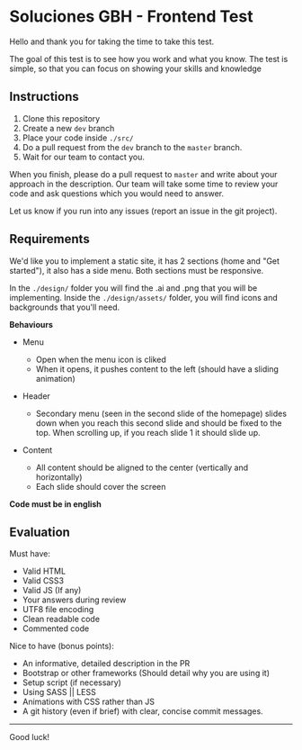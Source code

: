 Soluciones GBH - Frontend Test
==============================

Hello and thank you for taking the time to take this test.

The goal of this test is to see how you work and what you know. The test is simple, so that you can focus on showing your skills and knowledge

## Instructions

1. Clone this repository
2. Create a new `dev` branch
3. Place your code inside `./src/`
4. Do a pull request from the `dev` branch to the `master` branch.
5. Wait for our team to contact you.

When you finish, please do a pull request to `master` and write about your approach in the description. Our team will take some time to review your code and ask questions which you would need to answer.

Let us know if you run into any issues (report an issue in the git project).


## Requirements

We'd like you to implement a static site, it has 2 sections (home and "Get started"), it also has a side menu. Both sections must be responsive.

In the `./design/` folder you will find the .ai and .png that you will be implementing. Inside the `./design/assets/` folder, you will find icons and backgrounds that you'll need.

**Behaviours**

- Menu
  - Open when the menu icon is cliked
  - When it opens, it pushes content to the left (should have a sliding animation)

- Header
  - Secondary menu (seen in the second slide of the homepage) slides down when you reach this second slide and should be fixed to the top. When scrolling up, if you reach slide 1 it should slide up.
  
- Content
  - All content should be aligned to the center (vertically and horizontally)
  - Each slide should cover the screen


**Code must be in english**

## Evaluation

Must have:

- Valid HTML
- Valid CSS3
- Valid JS (If any)
- Your answers during review
- UTF8 file encoding
- Clean readable code
- Commented code

Nice to have (bonus points):
- An informative, detailed description in the PR
- Bootstrap or other frameworks (Should detail why you are using it)
- Setup script (if necessary)
- Using SASS || LESS
- Animations with CSS rather than JS
- A git history (even if brief) with clear, concise commit messages.


---

Good luck!